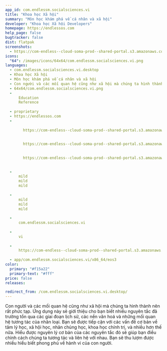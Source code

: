 ```yaml
---
app_id: com.endlessm.socialsciences.vi
title: "Khoa học Xã hội"
summary: "Môn học khám phá về cá nhân và xã hội"
developer: "Khoa học Xã hội Developers"
homepage: https://endlessos.com
help_page: false
bugtracker: false
dist: flatpak
screenshots:
  - https://com-endless--cloud-soma-prod--shared-portal.s3.amazonaws.com/apps.303.screenshots.dc0fe577-8a52-4455-bf58-afb2a2b8700c_201810232130325454.png
icons:
  "64": /images/icons/64x64/com.endlessm.socialsciences.vi.png
languages:
  - com.endlessm.socialsciences.vi.desktop
  - Khoa học Xã hội
  - Môn học khám phá về cá nhân và xã hội
  - Con người và các mối quan hệ cũng như xã hội mà chúng ta hình thành nên rất phức tạp. Ứng dụng này sẽ giới thiệu cho bạn biết nhiều nguyên tắc đã trường tồn qua các giai đoạn lịch sử, các nền văn hoá và những mối quan hệ tương tác của nhân loại. Bạn sẽ được tiếp cận với các vấn đề cơ bản về tâm lý học, xã hội học, nhân chủng học, khoa học chính trị, và nhiều hơn thế nữa. Hiểu được nguyên lý cơ bản của các nguyên tắc đó sẽ giúp bạn điều chỉnh cách chúng ta tương tác và liên hệ với nhau. Bạn sẽ thu lượm được nhiều hiểu biết phong phú về hành vi của con người.
  - 64x64/com.endlessm.socialsciences.vi.png
  - 
      Education
      Reference
    
  - proprietary
  - https://endlessos.com
  - 
      
        https://com-endless--cloud-soma-prod--shared-portal.s3.amazonaws.com/apps.303.screenshots.dc0fe577-8a52-4455-bf58-afb2a2b8700c_201810232130325454.png
      
      
        https://com-endless--cloud-soma-prod--shared-portal.s3.amazonaws.com/apps.303.screenshots.ebb65008-a092-4de5-8644-2417e8d40256_201810232130325454.png
      
      
        https://com-endless--cloud-soma-prod--shared-portal.s3.amazonaws.com/apps.303.screenshots.bb2dc69f-4bd0-4daf-a2a0-0dc5bf71d5d6_201810232130325454.png
      
    
  - 
      mild
      mild
      mild
    
  - 
      mild
      mild
      mild
    
  - 
      com.endlessm.socialsciences.vi
    
  - 
      vi
    
  - 
      https://com-endless--cloud-soma-prod--shared-portal.s3.amazonaws.com/app.1447.appCenterThumbnail.1ed49b49-d3c3-4768-84c3-aaeb60a4a97b_201810232130544646.jpg
    
  - app/com.endlessm.socialsciences.vi/x86_64/eos3
color:
  primary: "#f15a22"
  primary-text: "#fff"
price: false
releases:

redirect_from: /com.endlessm.socialsciences.vi.desktop/
---
```


<p>Con người và các mối quan hệ cũng như xã hội mà chúng ta hình thành nên rất phức tạp. Ứng dụng này sẽ giới thiệu cho bạn biết nhiều nguyên tắc đã trường tồn qua các giai đoạn lịch sử, các nền văn hoá và những mối quan hệ tương tác của nhân loại. Bạn sẽ được tiếp cận với các vấn đề cơ bản về tâm lý học, xã hội học, nhân chủng học, khoa học chính trị, và nhiều hơn thế nữa. Hiểu được nguyên lý cơ bản của các nguyên tắc đó sẽ giúp bạn điều chỉnh cách chúng ta tương tác và liên hệ với nhau. Bạn sẽ thu lượm được nhiều hiểu biết phong phú về hành vi của con người.</p>